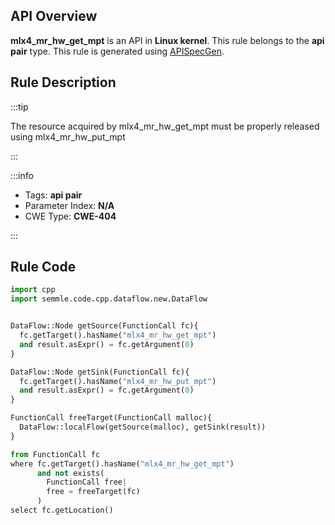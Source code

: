 ---
---


## API Overview
**mlx4_mr_hw_get_mpt** is an API in **Linux kernel**. This rule belongs to the **api pair** type. This rule is generated using [APISpecGen](../../tools/APISpecGen).
## Rule Description

:::tip

The resource acquired by mlx4_mr_hw_get_mpt must be properly released using mlx4_mr_hw_put_mpt

:::

:::info

- Tags: **api pair**
- Parameter Index: **N/A**
- CWE Type: **CWE-404**

:::

## Rule Code
```python
import cpp
import semmle.code.cpp.dataflow.new.DataFlow


DataFlow::Node getSource(FunctionCall fc){
  fc.getTarget().hasName("mlx4_mr_hw_get_mpt")
  and result.asExpr() = fc.getArgument(0)
}

DataFlow::Node getSink(FunctionCall fc){
  fc.getTarget().hasName("mlx4_mr_hw_put_mpt")
  and result.asExpr() = fc.getArgument(0)
}

FunctionCall freeTarget(FunctionCall malloc){
  DataFlow::localFlow(getSource(malloc), getSink(result))
}

from FunctionCall fc
where fc.getTarget().hasName("mlx4_mr_hw_get_mpt")
      and not exists(
        FunctionCall free| 
        free = freeTarget(fc)
      )
select fc.getLocation()

    
```